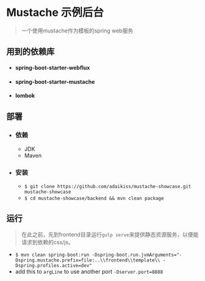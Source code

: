 # Mustache 示例后台

> 一个使用mustache作为模板的spring web服务

## 用到的依赖库

* #### spring-boot-starter-webflux

* #### spring-boot-starter-mustache

* #### lombok

## 部署

* ### 依赖
    * JDK
    * Maven

* ### 安装
    * `$ git clone https://github.com/adaikiss/mustache-showcase.git mustache-showcase`
    * `$ cd mustache-showcase/backend && mvn clean package`

## 运行
> 在此之前，先到frontend目录运行`gulp serve`来提供静态资源服务，以便能请求到依赖的css/js。
- `$ mvn clean spring-boot:run -Dspring-boot.run.jvmArguments="-Dspring.mustache.prefix=file:..\\frontend\\template\\ -Dspring.profiles.active=dev"`
- add this to `argLine` to use another port `-Dserver.port=8888`

